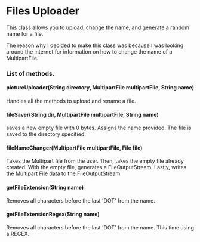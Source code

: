 # Files Uploader
This class allows you to upload, change the name, and generate a random name for a file.

The reason why I decided to make this class was because I was looking around the internet for information on how to change the name of a MultipartFile.

### List of methods.
#### pictureUploader(String directory, MultipartFile multipartFile, String name)
Handles all the methods to upload and rename a file.

#### fileSaver(String dir, MultipartFile multipartFile, String name)
saves a new empty file with 0 bytes. Assigns the name provided.
The file is saved to the directory specified.

#### fileNameChanger(MultipartFile multipartFile, File file)
Takes the Multipart file from the user. Then, takes the empty file already created.
With the empty file, generates a FileOutputStream.
Lastly, writes the Multipart File data to the FileOutputStream.

#### getFileExtension(String name)
Removes all characters before the last 'DOT' from the name.

#### getFileExtensionRegex(String name)
Removes all characters before the last 'DOT' from the name. This time using a REGEX.
